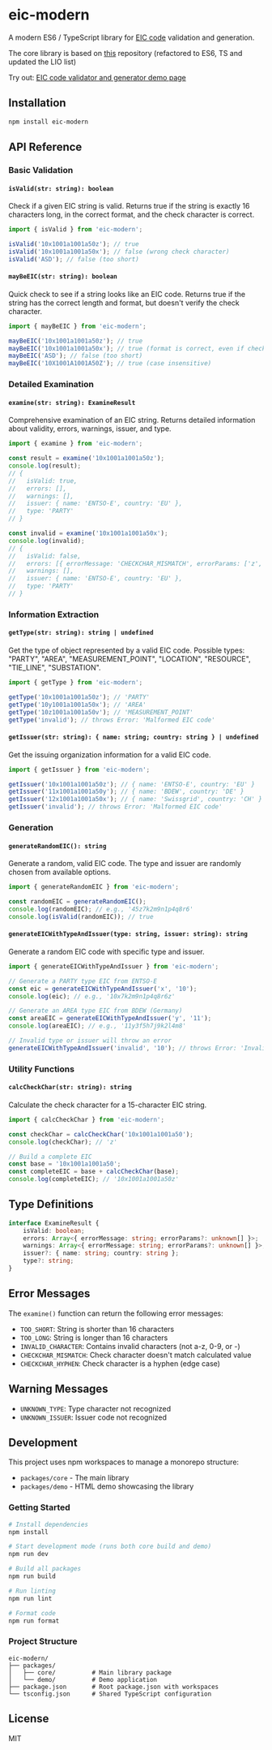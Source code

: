 # eic-modern

A modern ES6 / TypeScript library for [EIC code](https://en.wikipedia.org/wiki/Energy_Identification_Code) validation and generation.

The core library is based on [this](https://github.com/E-Group-ICT/EICjs/blob/master/eic.js) repository (refactored to ES6, TS and updated the LIO list)

Try out: [EIC code validator and generator demo page](http://localhost:5174)

## Installation

```bash
npm install eic-modern
```

## API Reference

### Basic Validation

#### `isValid(str: string): boolean`

Check if a given EIC string is valid. Returns true if the string is exactly 16 characters long, in the correct format, and the check character is correct.

```typescript
import { isValid } from 'eic-modern';

isValid('10x1001a1001a50z'); // true
isValid('10x1001a1001a50x'); // false (wrong check character)
isValid('ASD'); // false (too short)
```

#### `mayBeEIC(str: string): boolean`

Quick check to see if a string looks like an EIC code. Returns true if the string has the correct length and format, but doesn't verify the check character.

```typescript
import { mayBeEIC } from 'eic-modern';

mayBeEIC('10x1001a1001a50z'); // true
mayBeEIC('10x1001a1001a50x'); // true (format is correct, even if check char is wrong)
mayBeEIC('ASD'); // false (too short)
mayBeEIC('10X1001A1001A50Z'); // true (case insensitive)
```

### Detailed Examination

#### `examine(str: string): ExamineResult`

Comprehensive examination of an EIC string. Returns detailed information about validity, errors, warnings, issuer, and type.

```typescript
import { examine } from 'eic-modern';

const result = examine('10x1001a1001a50z');
console.log(result);
// {
//   isValid: true,
//   errors: [],
//   warnings: [],
//   issuer: { name: 'ENTSO-E', country: 'EU' },
//   type: 'PARTY'
// }

const invalid = examine('10x1001a1001a50x');
console.log(invalid);
// {
//   isValid: false,
//   errors: [{ errorMessage: 'CHECKCHAR_MISMATCH', errorParams: ['z', 'x'] }],
//   warnings: [],
//   issuer: { name: 'ENTSO-E', country: 'EU' },
//   type: 'PARTY'
// }
```

### Information Extraction

#### `getType(str: string): string | undefined`

Get the type of object represented by a valid EIC code. Possible types: "PARTY", "AREA", "MEASUREMENT_POINT", "LOCATION", "RESOURCE", "TIE_LINE", "SUBSTATION".

```typescript
import { getType } from 'eic-modern';

getType('10x1001a1001a50z'); // 'PARTY'
getType('10y1001a1001a50x'); // 'AREA'
getType('10z1001a1001a50v'); // 'MEASUREMENT_POINT'
getType('invalid'); // throws Error: 'Malformed EIC code'
```

#### `getIssuer(str: string): { name: string; country: string } | undefined`

Get the issuing organization information for a valid EIC code.

```typescript
import { getIssuer } from 'eic-modern';

getIssuer('10x1001a1001a50z'); // { name: 'ENTSO-E', country: 'EU' }
getIssuer('11x1001a1001a50y'); // { name: 'BDEW', country: 'DE' }
getIssuer('12x1001a1001a50x'); // { name: 'Swissgrid', country: 'CH' }
getIssuer('invalid'); // throws Error: 'Malformed EIC code'
```

### Generation

#### `generateRandomEIC(): string`

Generate a random, valid EIC code. The type and issuer are randomly chosen from available options.

```typescript
import { generateRandomEIC } from 'eic-modern';

const randomEIC = generateRandomEIC();
console.log(randomEIC); // e.g., '45z7k2m9n1p4q8r6'
console.log(isValid(randomEIC)); // true
```

#### `generateEICWithTypeAndIssuer(type: string, issuer: string): string`

Generate a random EIC code with specific type and issuer.

```typescript
import { generateEICWithTypeAndIssuer } from 'eic-modern';

// Generate a PARTY type EIC from ENTSO-E
const eic = generateEICWithTypeAndIssuer('x', '10');
console.log(eic); // e.g., '10x7k2m9n1p4q8r6z'

// Generate an AREA type EIC from BDEW (Germany)
const areaEIC = generateEICWithTypeAndIssuer('y', '11');
console.log(areaEIC); // e.g., '11y3f5h7j9k2l4m8'

// Invalid type or issuer will throw an error
generateEICWithTypeAndIssuer('invalid', '10'); // throws Error: 'Invalid type: invalid'
```

### Utility Functions

#### `calcCheckChar(str: string): string`

Calculate the check character for a 15-character EIC string.

```typescript
import { calcCheckChar } from 'eic-modern';

const checkChar = calcCheckChar('10x1001a1001a50');
console.log(checkChar); // 'z'

// Build a complete EIC
const base = '10x1001a1001a50';
const completeEIC = base + calcCheckChar(base);
console.log(completeEIC); // '10x1001a1001a50z'
```

## Type Definitions

```typescript
interface ExamineResult {
    isValid: boolean;
    errors: Array<{ errorMessage: string; errorParams?: unknown[] }>;
    warnings: Array<{ errorMessage: string; errorParams?: unknown[] }>;
    issuer?: { name: string; country: string };
    type?: string;
}
```

## Error Messages

The `examine()` function can return the following error messages:

- `TOO_SHORT`: String is shorter than 16 characters
- `TOO_LONG`: String is longer than 16 characters
- `INVALID_CHARACTER`: Contains invalid characters (not a-z, 0-9, or -)
- `CHECKCHAR_MISMATCH`: Check character doesn't match calculated value
- `CHECKCHAR_HYPHEN`: Check character is a hyphen (edge case)

## Warning Messages

- `UNKNOWN_TYPE`: Type character not recognized
- `UNKNOWN_ISSUER`: Issuer code not recognized

## Development

This project uses npm workspaces to manage a monorepo structure:

- `packages/core` - The main library
- `packages/demo` - HTML demo showcasing the library

### Getting Started

```bash
# Install dependencies
npm install

# Start development mode (runs both core build and demo)
npm run dev

# Build all packages
npm run build

# Run linting
npm run lint

# Format code
npm run format
```

### Project Structure

```
eic-modern/
├── packages/
│   ├── core/          # Main library package
│   └── demo/          # Demo application
├── package.json       # Root package.json with workspaces
└── tsconfig.json      # Shared TypeScript configuration
```

## License

MIT
